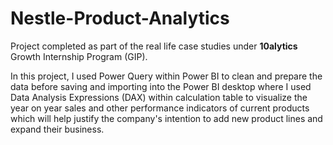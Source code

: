 # Nestle-Product-Analytics


Project completed as part of the real life case studies under __10alytics__ Growth Internship Program (GIP).

In this project, I used Power Query within Power BI to clean and prepare the data before saving and importing into the Power BI desktop where I used Data Analysis Expressions (DAX) within calculation table to visualize the year on year sales and other performance indicators of current products which will help justify the company's intention to add new product lines and expand their business.


